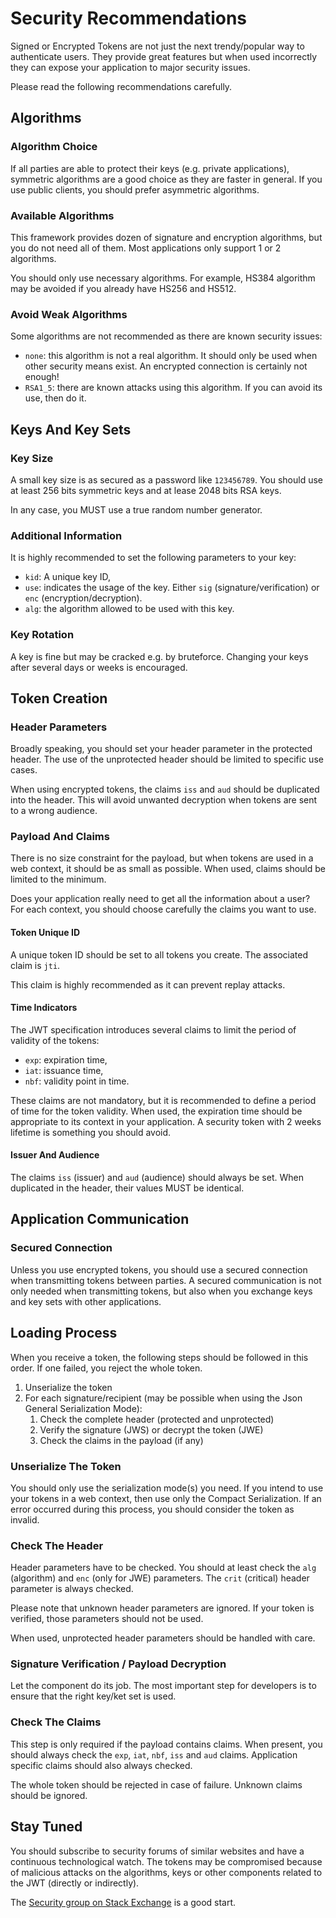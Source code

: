 # Security Recommendations

Signed or Encrypted Tokens are not just the next trendy/popular way to authenticate users. They provide great features but when used incorrectly they can expose your application to major security issues.

Please read the following recommendations carefully.

## Algorithms

### Algorithm Choice

If all parties are able to protect their keys \(e.g. private applications\), symmetric algorithms are a good choice as they are faster in general. If you use public clients, you should prefer asymmetric algorithms.

### Available Algorithms

This framework provides dozen of signature and encryption algorithms, but you do not need all of them. Most applications only support 1 or 2 algorithms.

You should only use necessary algorithms. For example, HS384 algorithm may be avoided if you already have HS256 and HS512.

### Avoid Weak Algorithms

Some algorithms are not recommended as there are known security issues:

* `none`: this algorithm is not a real algorithm. It should only be used when other security means exist. An encrypted connection is certainly not enough!
* `RSA1_5`: there are known attacks using this algorithm. If you can avoid its use, then do it.

## Keys And Key Sets

### Key Size

A small key size is as secured as a password like `123456789`. You should use at least 256 bits symmetric keys and at lease 2048 bits RSA keys.

In any case, you MUST use a true random number generator.

### Additional Information

It is highly recommended to set the following parameters to your key:

* `kid`: A unique key ID,
* `use`: indicates the usage of the key. Either `sig` \(signature/verification\) or `enc` \(encryption/decryption\). 
* `alg`: the algorithm allowed to be used with this key.

### Key Rotation

A key is fine but may be cracked e.g. by bruteforce. Changing your keys after several days or weeks is encouraged.

## Token Creation

### Header Parameters

Broadly speaking, you should set your header parameter in the protected header. The use of the unprotected header should be limited to specific use cases.

When using encrypted tokens, the claims `iss` and `aud` should be duplicated into the header. This will avoid unwanted decryption when tokens are sent to a wrong audience.

### Payload And Claims

There is no size constraint for the payload, but when tokens are used in a web context, it should be as small as possible. When used, claims should be limited to the minimum.

Does your application really need to get all the information about a user? For each context, you should choose carefully the claims you want to use.

#### Token Unique ID

A unique token ID should be set to all tokens you create. The associated claim is `jti`.

This claim is highly recommended as it can prevent replay attacks.

#### Time Indicators

The JWT specification introduces several claims to limit the period of validity of the tokens:

* `exp`: expiration time,
* `iat`: issuance time,
* `nbf`: validity point in time.

These claims are not mandatory, but it is recommended to define a period of time for the token validity. When used, the expiration time should be appropriate to its context in your application. A security token with 2 weeks lifetime is something you should avoid.

#### Issuer And Audience

The claims `iss` \(issuer\) and `aud` \(audience\) should always be set. When duplicated in the header, their values MUST be identical.

## Application Communication

### Secured Connection

Unless you use encrypted tokens, you should use a secured connection when transmitting tokens between parties. A secured communication is not only needed when transmitting tokens, but also when you exchange keys and key sets with other applications.

## Loading Process

When you receive a token, the following steps should be followed in this order. If one failed, you reject the whole token.

1. Unserialize the token
2. For each signature/recipient \(may be possible when using the Json General Serialization Mode\):
   1. Check the complete header \(protected and unprotected\)
   2. Verify the signature \(JWS\) or decrypt the token \(JWE\)
   3. Check the claims in the payload \(if any\)

### Unserialize The Token

You should only use the serialization mode\(s\) you need. If you intend to use your tokens in a web context, then use only the Compact Serialization. If an error occurred during this process, you should consider the token as invalid.

### Check The Header

Header parameters have to be checked. You should at least check the `alg` \(algorithm\) and `enc` \(only for JWE\) parameters. The `crit` \(critical\) header parameter is always checked.

Please note that unknown header parameters are ignored. If your token is verified, those parameters should not be used.

When used, unprotected header parameters should be handled with care.

### Signature Verification / Payload Decryption

Let the component do its job. The most important step for developers is to ensure that the right key/ket set is used.

### Check The Claims

This step is only required if the payload contains claims. When present, you should always check the `exp`, `iat`, `nbf`, `iss` and `aud` claims. Application specific claims should also always checked.

The whole token should be rejected in case of failure. Unknown claims should be ignored.

## Stay Tuned

You should subscribe to security forums of similar websites and have a continuous technological watch. The tokens may be compromised because of malicious attacks on the algorithms, keys or other components related to the JWT \(directly or indirectly\).

The [Security group on Stack Exchange](https://security.stackexchange.com/) is a good start.

